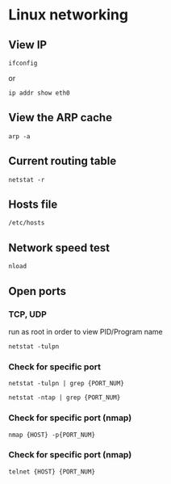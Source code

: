 # Linux networking

## View IP
```
ifconfig
```
or
```
ip addr show eth0
```

## View the ARP cache
```
arp -a
```

## Current routing table
```
netstat -r
```

## Hosts file
```
/etc/hosts
```

## Network speed test
```
nload
```

## Open ports
### TCP, UDP
run as root in order to view PID/Program name
```
netstat -tulpn
```
### Check for specific port
```
netstat -tulpn | grep {PORT_NUM}
```

```
netstat -ntap | grep {PORT_NUM}
```

### Check for specific port (nmap)
```
nmap {HOST} -p{PORT_NUM}
```

### Check for specific port (nmap)
```
telnet {HOST} {PORT_NUM}
```
